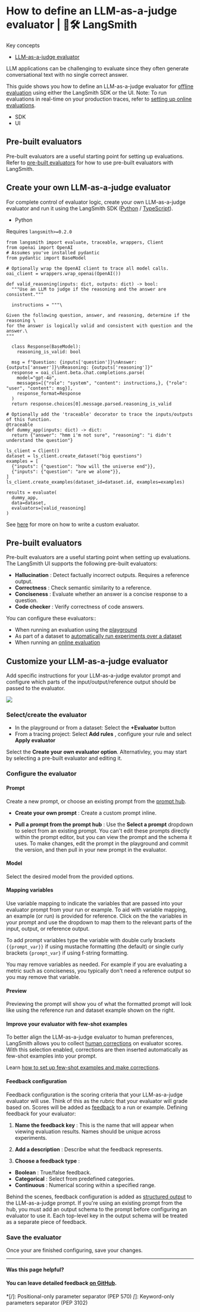 # How to define an LLM-as-a-judge evaluator | 🦜️🛠️ LangSmith

Key concepts

  * [LLM-as-a-judge evaluator](/evaluation/concepts#llm-as-judge)

LLM applications can be challenging to evaluate since they often generate conversational text with no single correct answer.

This guide shows you how to define an LLM-as-a-judge evaluator for [offline evaluation](/evaluation/concepts#offline-evaluation) using either the LangSmith SDK or the UI. Note: To run evaluations in real-time on your production traces, refer to [setting up online evaluations](/observability/how_to_guides/online_evaluations#configure-llm-as-judge-evaluators).

  * SDK
  * UI

## Pre-built evaluators​

Pre-built evaluators are a useful starting point for setting up evaluations. Refer to [pre-built evaluators](/evaluation/how_to_guides/prebuilt_evaluators) for how to use pre-built evaluators with LangSmith.

## Create your own LLM-as-a-judge evaluator​

For complete control of evaluator logic, create your own LLM-as-a-judge evaluator and run it using the LangSmith SDK ([Python](https://docs.smith.langchain.com/reference/python/reference) / [TypeScript](https://docs.smith.langchain.com/reference/js)).

  * Python

Requires `langsmith>=0.2.0`
    
    
    from langsmith import evaluate, traceable, wrappers, Client  
    from openai import OpenAI  
    # Assumes you've installed pydantic  
    from pydantic import BaseModel  
      
    # Optionally wrap the OpenAI client to trace all model calls.  
    oai_client = wrappers.wrap_openai(OpenAI())  
        
    def valid_reasoning(inputs: dict, outputs: dict) -> bool:  
      """Use an LLM to judge if the reasoning and the answer are consistent."""  
      
      instructions = """\  
      
    Given the following question, answer, and reasoning, determine if the reasoning \  
    for the answer is logically valid and consistent with question and the answer.\  
    """  
      
      class Response(BaseModel):  
        reasoning_is_valid: bool  
      
      msg = f"Question: {inputs['question']}\nAnswer: {outputs['answer']}\nReasoning: {outputs['reasoning']}"  
      response = oai_client.beta.chat.completions.parse(  
        model="gpt-4o",  
        messages=[{"role": "system", "content": instructions,}, {"role": "user", "content": msg}],  
        response_format=Response  
      )  
      return response.choices[0].message.parsed.reasoning_is_valid  
      
    # Optionally add the 'traceable' decorator to trace the inputs/outputs of this function.  
    @traceable  
    def dummy_app(inputs: dict) -> dict:  
      return {"answer": "hmm i'm not sure", "reasoning": "i didn't understand the question"}  
      
    ls_client = Client()  
    dataset = ls_client.create_dataset("big questions")  
    examples = [  
      {"inputs": {"question": "how will the universe end"}},  
      {"inputs": {"question": "are we alone"}},  
    ]  
    ls_client.create_examples(dataset_id=dataset.id, examples=examples)  
      
    results = evaluate(  
      dummy_app,  
      data=dataset,  
      evaluators=[valid_reasoning]  
    )  
    

See [here](/evaluation/how_to_guides/custom_evaluator) for more on how to write a custom evaluator.

## Pre-built evaluators​

Pre-built evaluators are a useful starting point when setting up evaluations. The LangSmith UI supports the following pre-built evaluators:

  * **Hallucination** : Detect factually incorrect outputs. Requires a reference output.
  * **Correctness** : Check semantic similarity to a reference.
  * **Conciseness** : Evaluate whether an answer is a concise response to a question.
  * **Code checker** : Verify correctness of code answers.

You can configure these evaluators::

  * When running an evaluation using the [playground](/prompt_engineering/concepts#prompt-playground)
  * As part of a dataset to [automatically run experiments over a dataset](/evaluation/how_to_guides/bind_evaluator_to_dataset)
  * When running an [online evaluation](/observability/how_to_guides/online_evaluations#configure-llm-as-judge-evaluators)

## Customize your LLM-as-a-judge evaluator​

Add specific instructions for your LLM-as-a-judge evalutor prompt and configure which parts of the input/output/reference output should be passed to the evaluator.

![](/assets/images/playground_evaluator-3758d5cbed9fcb836ca929b9d7d93a1e.gif)

### Select/create the evaluator​

  * In the playground or from a dataset: Select the **+Evaluator** button
  * From a tracing project: Select **Add rules** , configure your rule and select **Apply evaluator**

Select the **Create your own evaluator option**. Alternativley, you may start by selecting a pre-built evaluator and editing it.

### Configure the evaluator​

#### Prompt​

Create a new prompt, or choose an existing prompt from the [prompt hub](/prompt_engineering/quickstarts/quickstart_ui).

  * **Create your own prompt** : Create a custom prompt inline.

  * **Pull a prompt from the prompt hub** : Use the **Select a prompt** dropdown to select from an existing prompt. You can't edit these prompts directly within the prompt editor, but you can view the prompt and the schema it uses. To make changes, edit the prompt in the playground and commit the version, and then pull in your new prompt in the evaluator.

#### Model​

Select the desired model from the provided options.

#### Mapping variables​

Use variable mapping to indicate the variables that are passed into your evaluator prompt from your run or example. To aid with variable mapping, an example (or run) is provided for reference. Click on the the variables in your prompt and use the dropdown to map them to the relevant parts of the input, output, or reference output.

To add prompt variables type the variable with double curly brackets `{{prompt_var}}` if using mustache formatting (the default) or single curly brackets `{prompt_var}` if using f-string formatting.

You may remove variables as needed. For example if you are evaluating a metric such as conciseness, you typically don't need a reference output so you may remove that variable.

#### Preview​

Previewing the prompt will show you of what the formatted prompt will look like using the reference run and dataset example shown on the right.

#### Improve your evaluator with few-shot examples​

To better align the LLM-as-a-judge evaluator to human preferences, LangSmith allows you to collect [human corrections](/evaluation/how_to_guides/create_few_shot_evaluators#make-corrections) on evaluator scores. With this selection enabled, corrections are then inserted automatically as few-shot examples into your prompt.

Learn [how to set up few-shot examples and make corrections](/evaluation/how_to_guides/create_few_shot_evaluators).

#### Feedback configuration​

Feedback configuration is the scoring criteria that your LLM-as-a-judge evaluator will use. Think of this as the rubric that your evaluator will grade based on. Scores will be added as [feedback](/observability/concepts#feedback) to a run or example. Defining feedback for your evaluator:

  1. **Name the feedback key** : This is the name that will appear when viewing evaluation results. Names should be unique across experiments.

  2. **Add a description** : Describe what the feedback represents.

  3. **Choose a feedback type** :

  * **Boolean** : True/false feedback.
  * **Categorical** : Select from predefined categories.
  * **Continuous** : Numerical scoring within a specified range.

Behind the scenes, feedback configuration is added as [structured output](https://python.langchain.com/docs/concepts/structured_outputs/) to the LLM-as-a-judge prompt. If you're using an existing prompt from the hub, you must add an output schema to the prompt before configuring an evaluator to use it. Each top-level key in the output schema will be treated as a separate piece of feedback.

### Save the evaluator​

Once your are finished configuring, save your changes.

* * *

#### Was this page helpful?

  

#### You can leave detailed feedback [on GitHub](https://github.com/langchain-ai/langsmith-docs/issues/new?title=DOC%3A+%3CPlease+write+a+comprehensive+title+after+the+%27DOC%3A+%27+prefix%3E).
  *[/]: Positional-only parameter separator (PEP 570)
  *[*]: Keyword-only parameters separator (PEP 3102)